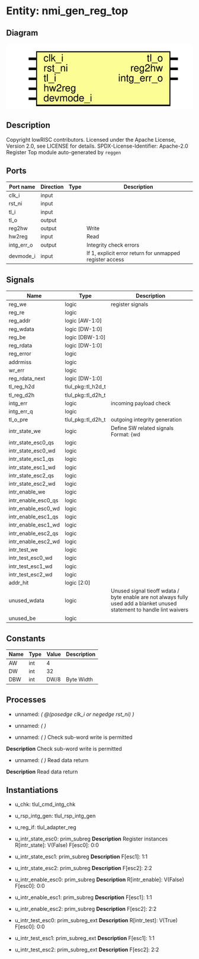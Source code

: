 # Entity: nmi_gen_reg_top
## Diagram
![Diagram](nmi_gen_reg_top.svg "Diagram")
## Description
Copyright lowRISC contributors.
 Licensed under the Apache License, Version 2.0, see LICENSE for details.
 SPDX-License-Identifier: Apache-2.0
 Register Top module auto-generated by `reggen`
 
## Ports
| Port name  | Direction | Type | Description                                              |
| ---------- | --------- | ---- | -------------------------------------------------------- |
| clk_i      | input     |      |                                                          |
| rst_ni     | input     |      |                                                          |
| tl_i       | input     |      |                                                          |
| tl_o       | output    |      |                                                          |
| reg2hw     | output    |      | Write                                                    |
| hw2reg     | input     |      | Read                                                     |
| intg_err_o | output    |      | Integrity check errors                                   |
| devmode_i  | input     |      | If 1, explicit error return for unmapped register access |
## Signals
| Name                | Type               | Description                                                                                                               |
| ------------------- | ------------------ | ------------------------------------------------------------------------------------------------------------------------- |
| reg_we              | logic              | register signals                                                                                                          |
| reg_re              | logic              |                                                                                                                           |
| reg_addr            | logic [AW-1:0]     |                                                                                                                           |
| reg_wdata           | logic [DW-1:0]     |                                                                                                                           |
| reg_be              | logic [DBW-1:0]    |                                                                                                                           |
| reg_rdata           | logic [DW-1:0]     |                                                                                                                           |
| reg_error           | logic              |                                                                                                                           |
| addrmiss            | logic              |                                                                                                                           |
| wr_err              | logic              |                                                                                                                           |
| reg_rdata_next      | logic [DW-1:0]     |                                                                                                                           |
| tl_reg_h2d          | tlul_pkg::tl_h2d_t |                                                                                                                           |
| tl_reg_d2h          | tlul_pkg::tl_d2h_t |                                                                                                                           |
| intg_err            | logic              | incoming payload check                                                                                                    |
| intg_err_q          | logic              |                                                                                                                           |
| tl_o_pre            | tlul_pkg::tl_d2h_t | outgoing integrity generation                                                                                             |
| intr_state_we       | logic              | Define SW related signals Format: <reg>_<field>_{wd|we|qs} or <reg>_{wd|we|qs} if field == 1 or 0                         |
| intr_state_esc0_qs  | logic              |                                                                                                                           |
| intr_state_esc0_wd  | logic              |                                                                                                                           |
| intr_state_esc1_qs  | logic              |                                                                                                                           |
| intr_state_esc1_wd  | logic              |                                                                                                                           |
| intr_state_esc2_qs  | logic              |                                                                                                                           |
| intr_state_esc2_wd  | logic              |                                                                                                                           |
| intr_enable_we      | logic              |                                                                                                                           |
| intr_enable_esc0_qs | logic              |                                                                                                                           |
| intr_enable_esc0_wd | logic              |                                                                                                                           |
| intr_enable_esc1_qs | logic              |                                                                                                                           |
| intr_enable_esc1_wd | logic              |                                                                                                                           |
| intr_enable_esc2_qs | logic              |                                                                                                                           |
| intr_enable_esc2_wd | logic              |                                                                                                                           |
| intr_test_we        | logic              |                                                                                                                           |
| intr_test_esc0_wd   | logic              |                                                                                                                           |
| intr_test_esc1_wd   | logic              |                                                                                                                           |
| intr_test_esc2_wd   | logic              |                                                                                                                           |
| addr_hit            | logic [2:0]        |                                                                                                                           |
| unused_wdata        | logic              | Unused signal tieoff wdata / byte enable are not always fully used add a blanket unused statement to handle lint waivers  |
| unused_be           | logic              |                                                                                                                           |
## Constants
| Name | Type | Value | Description |
| ---- | ---- | ----- | ----------- |
| AW   | int  | 4     |             |
| DW   | int  | 32    |             |
| DBW  | int  | DW/8  | Byte Width  |
## Processes
- unnamed: _( @(posedge clk_i or negedge rst_ni) )_

- unnamed: _(  )_

- unnamed: _(  )_
Check sub-word write is permitted

**Description**
Check sub-word write is permitted

- unnamed: _(  )_
Read data return

**Description**
Read data return

## Instantiations
- u_chk: tlul_cmd_intg_chk
- u_rsp_intg_gen: tlul_rsp_intg_gen
- u_reg_if: tlul_adapter_reg
- u_intr_state_esc0: prim_subreg
**Description**
Register instances
R[intr_state]: V(False)
F[esc0]: 0:0

- u_intr_state_esc1: prim_subreg
**Description**
F[esc1]: 1:1

- u_intr_state_esc2: prim_subreg
**Description**
F[esc2]: 2:2

- u_intr_enable_esc0: prim_subreg
**Description**
R[intr_enable]: V(False)
F[esc0]: 0:0

- u_intr_enable_esc1: prim_subreg
**Description**
F[esc1]: 1:1

- u_intr_enable_esc2: prim_subreg
**Description**
F[esc2]: 2:2

- u_intr_test_esc0: prim_subreg_ext
**Description**
R[intr_test]: V(True)
F[esc0]: 0:0

- u_intr_test_esc1: prim_subreg_ext
**Description**
F[esc1]: 1:1

- u_intr_test_esc2: prim_subreg_ext
**Description**
F[esc2]: 2:2

